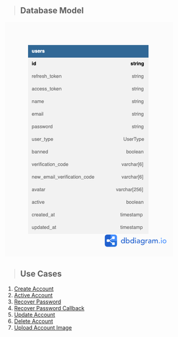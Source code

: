 > ## Database Model

![alt text](../../public/img/db/shop-users.png)

> ## Use Cases

1. [Create Account](./requirements/create-account/create-account.md)
2. [Active Account](./requirements/active-account/active-account.md)
3. [Recover Password](./requirements/recover-password/recover-password.md)
4. [Recover Password Callback](./requirements/recover-password-callback/recover-password-callback.md)
5. [Update Account](./requirements/update-account/update-account.md)
6. [Delete Account](./requirements/delete-account/delete-account.md)
7. [Upload Account Image](./requirements/update-account-image/update-account-image.md)
